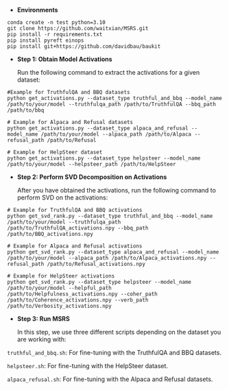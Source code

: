 * **Environments**

```
conda create -n test python=3.10
git clone https://github.com/waitxian/MSRS.git
pip install -r requirements.txt
pip install pyreft einops 
pip install git+https://github.com/davidbau/baukit
```

* **Step 1: Obtain Model Activations**

  Run the following command to extract the activations for a given dataset:

```
#Example for TruthfulQA and BBQ datasets
python get_activations.py --dataset_type truthful_and_bbq --model_name /path/to/your/model --truthfulqa_path /path/to/TruthfulQA --bbq_path /path/to/bbq

# Example for Alpaca and Refusal datasets
python get_activations.py --dataset_type alpaca_and_refusal --model_name /path/to/your/model --alpaca_path /path/to/Alpaca --refusal_path /path/to/Refusal

# Example for HelpSteer dataset
python get_activations.py --dataset_type helpsteer --model_name /path/to/your/model --helpsteer_path /path/to/HelpSteer
```

* **Step 2: Perform SVD Decomposition on Activations**

  After you have obtained the activations, run the following command to perform SVD on the activations:

```
# Example for TruthfulQA and BBQ activations
python get_svd_rank.py --dataset_type truthful_and_bbq --model_name /path/to/your/model --truthfulqa_path /path/to/TruthfulQA_activations.npy --bbq_path /path/to/BBQ_activations.npy

# Example for Alpaca and Refusal activations
python get_svd_rank.py --dataset_type alpaca_and_refusal --model_name /path/to/your/model --alpaca_path /path/to/Alpaca_activations.npy --refusal_path /path/to/Refusal_activations.npy

# Example for HelpSteer activations
python get_svd_rank.py --dataset_type helpsteer --model_name /path/to/your/model --helpful_path /path/to/Helpfulness_activations.npy --coher_path /path/to/Coherence_activations.npy --verb_path /path/to/Verbosity_activations.npy
```

* **Step 3: Run MSRS**

  In this step, we use three different scripts depending on the dataset you are working with:

`truthful_and_bbq.sh`: For fine-tuning with the TruthfulQA and BBQ datasets.

`helpsteer.sh`: For fine-tuning with the HelpSteer dataset.

`alpaca_refusal.sh`: For fine-tuning with the Alpaca and Refusal datasets.